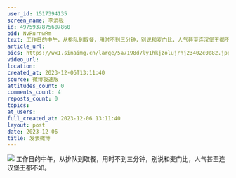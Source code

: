 ```yaml
---
user_id: 1517394135
screen_name: 李消极
id: 4975937875607860
bid: NvRurnwRm
text: 工作日的中午，从排队到取餐，用时不到三分钟，别说和麦门比，人气甚至连汉堡王都不如。 
article_url: 
pics: https://wx1.sinaimg.cn/large/5a7198d7ly1hkjzolujrhj23402c0e82.jpg
video_url: 
location: 
created_at: 2023-12-06T13:11:40
source: 微博极速版
attitudes_count: 0
comments_count: 4
reposts_count: 0
topics: 
at_users: 
full_created_at: 2023-12-06 13:11:40
layout: post
date: 2023-12-06
title: 发表微博
---
```



![](https://wx1.sinaimg.cn/large/5a7198d7ly1hkjzolujrhj23402c0e82.jpg)
工作日的中午，从排队到取餐，用时不到三分钟，别说和麦门比，人气甚至连汉堡王都不如。 
